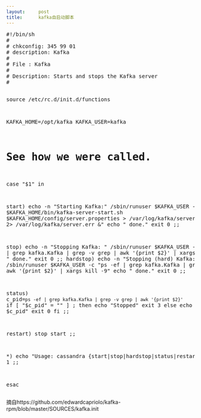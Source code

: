 ```yaml
---
layout:     post
title:      kafka自启动脚本
---
```

<div id="article_content" class="article_content clearfix csdn-tracking-statistics" data-pid="blog" data-mod="popu_307" data-dsm="post">
								            <link rel="stylesheet" href="https://csdnimg.cn/release/phoenix/template/css/ck_htmledit_views-f76675cdea.css">
						<div class="htmledit_views" id="content_views">
                <div class="iteye-blog-content-contain" style="font-size:14px;">
<pre class="shell">#!/bin/sh
#
# chkconfig: 345 99 01
# description: Kafka
#
# File : Kafka
#
# Description: Starts and stops the Kafka server
#

source /etc/rc.d/init.d/functions

KAFKA_HOME=/opt/kafka
KAFKA_USER=kafka
# See how we were called.
case "$1" in

  start)
    echo -n "Starting Kafka:"
    /sbin/runuser $KAFKA_USER -c "nohup $KAFKA_HOME/bin/kafka-server-start.sh $KAFKA_HOME/config/server.properties &gt; /var/log/kafka/server.out 2&gt; /var/log/kafka/server.err &amp;"
    echo " done."
    exit 0
    ;;

  stop)
    echo -n "Stopping Kafka: "
    /sbin/runuser  $KAFKA_USER  -c "ps -ef | grep kafka.Kafka | grep -v grep | awk '{print \$2}' | xargs kill"
    echo " done."
    exit 0
    ;;
  hardstop)
    echo -n "Stopping (hard) Kafka: "
    /sbin/runuser  $KAFKA_USER  -c "ps -ef | grep kafka.Kafka | grep -v grep | awk '{print \$2}' | xargs kill -9"
    echo " done."
    exit 0
    ;;

  status)
    c_pid=`ps -ef | grep kafka.Kafka | grep -v grep | awk '{print $2}'`
    if [ "$c_pid" = "" ] ; then
      echo "Stopped"
      exit 3
    else
      echo "Running $c_pid"
      exit 0
    fi
    ;;

  restart)
    stop
    start
    ;;

  *)
    echo "Usage: cassandra {start|stop|hardstop|status|restart}"
    exit 1
    ;;

esac</pre>
<p>摘自https://github.com/edwardcapriolo/kafka-rpm/blob/master/SOURCES/kafka.init</p>
</div>            </div>
                </div>